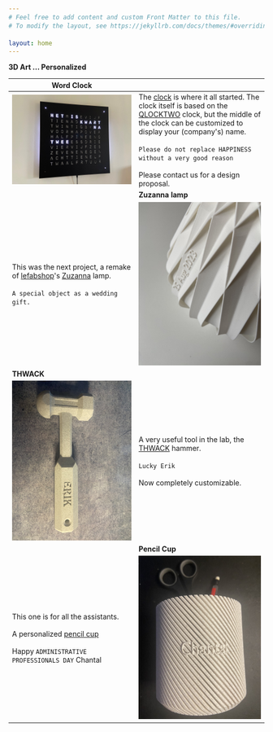 ```yaml
---
# Feel free to add content and custom Front Matter to this file.
# To modify the layout, see https://jekyllrb.com/docs/themes/#overriding-theme-defaults

layout: home
---
```


**3D Art ... Personalized**

| Word Clock | |
| - | - |
| <img src="images/mat_zwart.jpg" width="1000"/> | The [clock](http://neowordclock.be/) is where it all started. The clock itself is based on the [QLOCKTWO](https://qlocktwo.com/) clock, but the middle of the clock can be customized to display your (company's) name. <br> <br>  `Please do not replace HAPPINESS without a very good reason` <br> <br> Please contact us for a design proposal. |
| | **Zuzanna lamp** |
| This was the next project, a remake of [lefabshop](https://www.thingiverse.com/lefabshop/designs)'s [Zuzanna](https://www.thingiverse.com/thing:730263) lamp. <br> <br> `A special object as a wedding gift.`  | <img src="images/suzanna/detail.jpeg" width="500px"/> | 
| **THWACK** ||
| <img src="images/thwack.jpeg" width="500px"> | A very useful tool in the lab, the [THWACK](https://www.thingiverse.com/thing:34404) hammer. <br> <br> `Lucky Erik`<br> <br> Now completely customizable.  | 
||**Pencil Cup** |
| This one is for all the assistants. <br> <br> A personalized [pencil cup](https://www.printables.com/model/198024-tactile-spiral-vase-pen-cup) <br> <br> Happy `ADMINISTRATIVE PROFESSIONALS DAY` Chantal | <img src="images/cup.jpeg" width="500px"/> |


